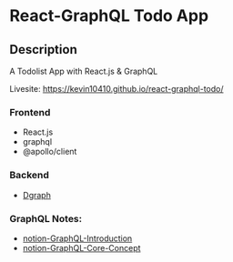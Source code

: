 # React-GraphQL Todo App
## Description
A Todolist App with React.js & GraphQL

Livesite: https://kevin10410.github.io/react-graphql-todo/
### Frontend
* React.js
* graphql
* @apollo/client

### Backend
* [Dgraph](https://dgraph.io/)

### GraphQL Notes:
* [notion-GraphQL-Introduction](https://otreewang.notion.site/Introduction-2313343cd26d488b8b9f077a37f863cb)
* [notion-GraphQL-Core-Concept](https://otreewang.notion.site/Core-Concept-9c0dc2558f574b65a3b59c3db7048c48)